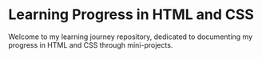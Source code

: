 # Learning Progress in HTML and CSS
Welcome to my learning journey repository, dedicated to documenting my progress in HTML and CSS through mini-projects.

